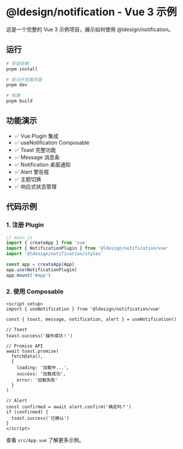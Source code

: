 # @ldesign/notification - Vue 3 示例

这是一个完整的 Vue 3 示例项目，展示如何使用 @ldesign/notification。

## 运行

```bash
# 安装依赖
pnpm install

# 启动开发服务器
pnpm dev

# 构建
pnpm build
```

## 功能演示

- ✅ Vue Plugin 集成
- ✅ useNotification Composable
- ✅ Toast 完整功能
- ✅ Message 消息条
- ✅ Notification 桌面通知
- ✅ Alert 警告框
- ✅ 主题切换
- ✅ 响应式状态管理

## 代码示例

### 1. 注册 Plugin

```javascript
// main.js
import { createApp } from 'vue'
import { NotificationPlugin } from '@ldesign/notification/vue'
import '@ldesign/notification/styles'

const app = createApp(App)
app.use(NotificationPlugin)
app.mount('#app')
```

### 2. 使用 Composable

```vue
<script setup>
import { useNotification } from '@ldesign/notification/vue'

const { toast, message, notification, alert } = useNotification()

// Toast
toast.success('操作成功！')

// Promise API
await toast.promise(
  fetchData(),
  {
    loading: '加载中...',
    success: '加载成功',
    error: '加载失败'
  }
)

// Alert
const confirmed = await alert.confirm('确定吗？')
if (confirmed) {
  toast.success('已确认')
}
</script>
```

查看 `src/App.vue` 了解更多示例。

